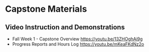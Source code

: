 # Capstone Materials

## Video Instruction and Demonstrations

* Fall Week 1 - Capstone Overview https://youtu.be/13ZHOghAi9g
* Progress Reports and Hours Log https://youtu.be/mKeaFKdNz2o
